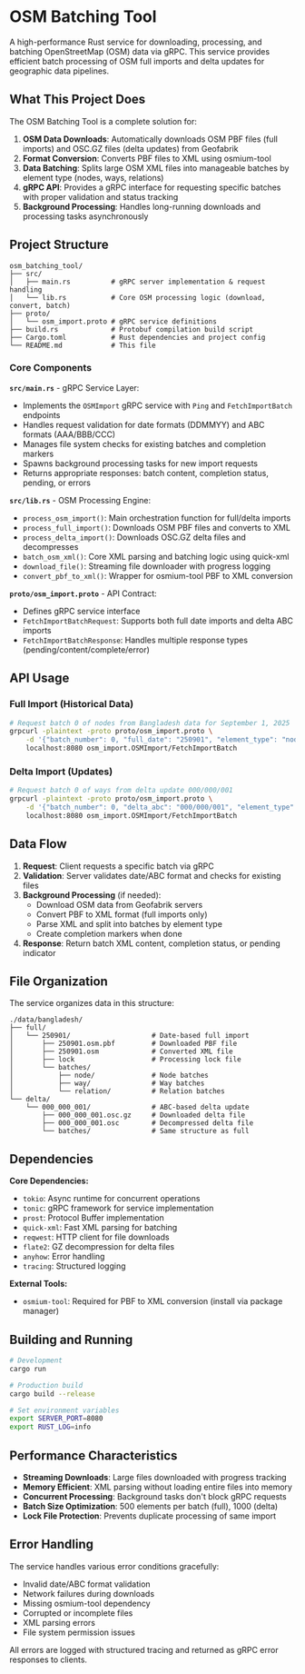 # OSM Batching Tool

A high-performance Rust service for downloading, processing, and batching OpenStreetMap (OSM) data via gRPC. This service provides efficient batch processing of OSM full imports and delta updates for geographic data pipelines.

## What This Project Does

The OSM Batching Tool is a complete solution for:

1. **OSM Data Downloads**: Automatically downloads OSM PBF files (full imports) and OSC.GZ files (delta updates) from Geofabrik
2. **Format Conversion**: Converts PBF files to XML using osmium-tool 
3. **Data Batching**: Splits large OSM XML files into manageable batches by element type (nodes, ways, relations)
4. **gRPC API**: Provides a gRPC interface for requesting specific batches with proper validation and status tracking
5. **Background Processing**: Handles long-running downloads and processing tasks asynchronously

## Project Structure

```
osm_batching_tool/
├── src/
│   ├── main.rs          # gRPC server implementation & request handling
│   └── lib.rs           # Core OSM processing logic (download, convert, batch)
├── proto/
│   └── osm_import.proto # gRPC service definitions
├── build.rs             # Protobuf compilation build script
├── Cargo.toml           # Rust dependencies and project config
└── README.md            # This file
```

### Core Components

**`src/main.rs`** - gRPC Service Layer:
- Implements the `OSMImport` gRPC service with `Ping` and `FetchImportBatch` endpoints
- Handles request validation for date formats (DDMMYY) and ABC formats (AAA/BBB/CCC)
- Manages file system checks for existing batches and completion markers
- Spawns background processing tasks for new import requests
- Returns appropriate responses: batch content, completion status, pending, or errors

**`src/lib.rs`** - OSM Processing Engine:
- `process_osm_import()`: Main orchestration function for full/delta imports
- `process_full_import()`: Downloads OSM PBF files and converts to XML
- `process_delta_import()`: Downloads OSC.GZ delta files and decompresses
- `batch_osm_xml()`: Core XML parsing and batching logic using quick-xml
- `download_file()`: Streaming file downloader with progress logging
- `convert_pbf_to_xml()`: Wrapper for osmium-tool PBF to XML conversion

**`proto/osm_import.proto`** - API Contract:
- Defines gRPC service interface
- `FetchImportBatchRequest`: Supports both full date imports and delta ABC imports
- `FetchImportBatchResponse`: Handles multiple response types (pending/content/complete/error)

## API Usage

### Full Import (Historical Data)
```bash
# Request batch 0 of nodes from Bangladesh data for September 1, 2025
grpcurl -plaintext -proto proto/osm_import.proto \
    -d '{"batch_number": 0, "full_date": "250901", "element_type": "node"}' \
    localhost:8080 osm_import.OSMImport/FetchImportBatch
```

### Delta Import (Updates)
```bash
# Request batch 0 of ways from delta update 000/000/001
grpcurl -plaintext -proto proto/osm_import.proto \
    -d '{"batch_number": 0, "delta_abc": "000/000/001", "element_type": "way"}' \
    localhost:8080 osm_import.OSMImport/FetchImportBatch
```

## Data Flow

1. **Request**: Client requests a specific batch via gRPC
2. **Validation**: Server validates date/ABC format and checks for existing files
3. **Background Processing** (if needed):
   - Download OSM data from Geofabrik servers
   - Convert PBF to XML format (full imports only)
   - Parse XML and split into batches by element type
   - Create completion markers when done
4. **Response**: Return batch XML content, completion status, or pending indicator

## File Organization

The service organizes data in this structure:
```
./data/bangladesh/
├── full/
│   └── 250901/                    # Date-based full import
│       ├── 250901.osm.pbf         # Downloaded PBF file
│       ├── 250901.osm             # Converted XML file
│       ├── lock                   # Processing lock file
│       └── batches/
│           ├── node/              # Node batches
│           ├── way/               # Way batches
│           └── relation/          # Relation batches
└── delta/
    └── 000_000_001/               # ABC-based delta update
        ├── 000_000_001.osc.gz     # Downloaded delta file
        ├── 000_000_001.osc        # Decompressed delta file
        └── batches/               # Same structure as full
```

## Dependencies

**Core Dependencies:**
- `tokio`: Async runtime for concurrent operations
- `tonic`: gRPC framework for service implementation
- `prost`: Protocol Buffer implementation
- `quick-xml`: Fast XML parsing for batching
- `reqwest`: HTTP client for file downloads
- `flate2`: GZ decompression for delta files
- `anyhow`: Error handling
- `tracing`: Structured logging

**External Tools:**
- `osmium-tool`: Required for PBF to XML conversion (install via package manager)

## Building and Running

```bash
# Development
cargo run

# Production build
cargo build --release

# Set environment variables
export SERVER_PORT=8080
export RUST_LOG=info
```

## Performance Characteristics

- **Streaming Downloads**: Large files downloaded with progress tracking
- **Memory Efficient**: XML parsing without loading entire files into memory  
- **Concurrent Processing**: Background tasks don't block gRPC requests
- **Batch Size Optimization**: 500 elements per batch (full), 1000 (delta)
- **Lock File Protection**: Prevents duplicate processing of same import

## Error Handling

The service handles various error conditions gracefully:
- Invalid date/ABC format validation
- Network failures during downloads
- Missing osmium-tool dependency
- Corrupted or incomplete files
- XML parsing errors
- File system permission issues

All errors are logged with structured tracing and returned as gRPC error responses to clients.